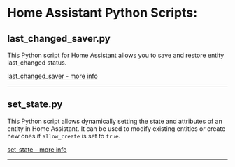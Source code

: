 # Home Assistant Python Scripts:

## last_changed_saver.py

This Python script for Home Assistant allows you to save and restore entity last_changed status.

[last_changed_saver - more info](doc/last_changed_saver.md)

---

## set_state.py

This Python script allows dynamically setting the state and attributes of an entity in Home Assistant. It can be used to modify existing entities or create new ones if `allow_create` is set to `true`.

[set_state - more info](doc/set_state.md)

---
